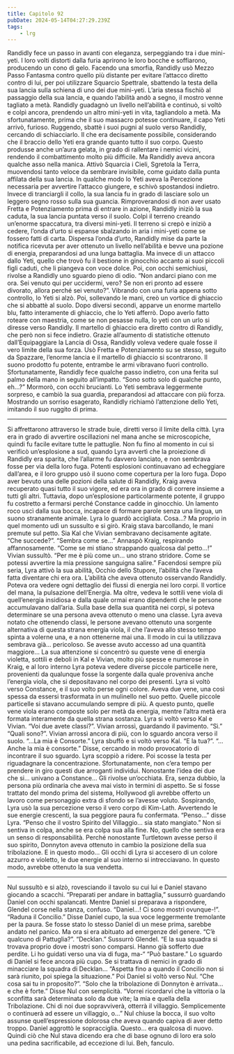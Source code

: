 ```yaml
---
title: Capitolo 92
pubDate: 2024-05-14T04:27:29.239Z
tags:
    - lrg
---
```


Randidly fece un passo in avanti con eleganza, serpeggiando tra i due mini-yeti. I loro volti distorti dalla furia aprirono le loro bocche e soffiarono, producendo un cono di gelo. Facendo una smorfia, Randidly usò Mezzo Passo Fantasma contro quello più distante per evitare l’attacco diretto contro di lui, per poi utilizzare Squarcio Spettrale, sbattendo la testa della sua lancia sulla schiena di uno dei due mini-yeti.
L’aria stessa fischiò al passaggio della sua lancia, e quando l’abilità andò a segno, il mostro venne tagliato a metà. Randidly guadagnò un livello nell’abilità e continuò, si voltò e colpì ancora, prendendo un altro mini-yeti in vita, tagliandolo a metà.
Ma sfortunatamente, prima che il suo massacro potesse continuare, il capo Yeti arrivò, furioso.
Ruggendo, sbattè i suoi pugni al suolo verso Randidly, cercando di schiacciarlo. Il che era decisamente possibile, considerando che il braccio dello Yeti era grande quanto tutto il suo corpo. Questo produsse anche un’aura gelata, in grado di rallentare i nemici vicini, rendendo il combattimento molto più difficile.
Ma Randidly aveva ancora qualche asso nella manica. Attivò Squarcia i Cieli, Sgretola la Terra, muovendosi tanto veloce da sembrare invisibile, come guidato dalla punta affilata della sua lancia. In qualche modo lo Yeti aveva la Percezione necessaria per avvertire l’attacco giungere, e schivò spostandosi indietro. Invece di tranciargli il collo, la sua lancia fu in grado di lasciare solo un leggero segno rosso sulla sua guancia.
Rimproverandosi di non aver usato Fretta e Potenziamento prima di entrare in azione, Randidly iniziò la sua caduta, la sua lancia puntata verso il suolo. Colpì il terreno creando un’enorme spaccatura, tra diversi mini-yeti. Il terreno si crepò e iniziò a cedere, l’onda d’urto si espanse sbalzando in aria i mini-yeti come se fossero fatti di carta.
Dispersa l’onda d’urto, Randidly mise da parte la notifica ricevuta per aver ottenuto un livello nell’abilità e bevve una pozione di energia, preparandosi ad una lunga battaglia. Ma invece di un attacco dallo Yeti, quello che trovò fu il bestione in ginocchio accanto ai suoi piccoli figli caduti, che li piangeva con voce dolce.
Poi, con occhi semichiusi, rivolse a Randidly uno sguardo pieno di odio.
“Non andarci piano con me ora. Sei venuto qui per uccidermi, vero? Se non eri pronto ad essere divorato, allora perché sei venuto?”.
Vibrando con una furia appena sotto controllo, lo Yeti si alzò. Poi, sollevando le mani, creò un vortice di ghiaccio che si abbattè al suolo. Dopo diversi secondi, apparve un enorme martello blu, fatto interamente di ghiaccio, che lo Yeti afferrò. Dopo averlo fatto roteare con maestria, come se non pesasse nulla, lo yeti con un urlo si diresse verso Randidly.
Il martello di ghiaccio era diretto contro di Randidly, che però non si fece indietro. Grazie all’aumento di statistiche ottenuto dall’Equipaggiare la Lancia di Ossa, Randidly voleva vedere quale fosse il vero limite della sua forza.
Usò Fretta e Potenziamento su se stesso, seguito da Spazzare, l’enorme lancia e il martello di ghiaccio si scontrarono. Il suono prodotto fu potente, entrambe le armi vibravano fuori controllo.
Sfortunatamente, Randidly fece qualche passo indietro, con una ferita sul palmo della mano in seguito all’impatto.
“Sono sotto solo di qualche punto, eh…?” Mormorò, con occhi brucianti. Lo Yeti sembrava leggermente sorpreso, e cambiò la sua guardia, preparandosi ad attaccare con più forza.
Mostrando un sorriso esagerato, Randidly richiamò l’attenzione dello Yeti, imitando il suo ruggito di prima.
*****
Si affrettarono attraverso le strade buie, diretti verso il limite della città. Lyra era in grado di avvertire oscillazioni nel mana anche se microscopiche, quindi fu facile evitare tutte le pattuglie. Non fu fino al momento in cui si verificò un’esplosione a sud, quando Lyra avvertì che la proiezione di Randidly era sparita, che l’allarme fu davvero lanciato, e non sembrava fosse per via della loro fuga.
Potenti esplosioni continuavano ad echeggiare dall’area, e il loro gruppo usò il suono come copertura per la loro fuga. Dopo aver bevuto una delle pozioni della salute di Randidly, Kraig aveva recuperato quasi tutto il suo vigore, ed era ora in grado di correre insieme a tutti gli altri.
Tuttavia, dopo un’esplosione particolarmente potente, il gruppo fu costretto a fermarsi perché Constance cadde in ginocchio. Un lamento roco uscì dalla sua bocca, incapace di formare parole senza una lingua, un suono stranamente animale.
Lyra lo guardò accigliata. Cosa…?
Ma proprio in quel momento udì un sussulto e si girò. Kraig stava barcollando, le mani premute sul petto. Sia Kal che Vivian sembravano decisamente agitate. “Che succede?”.
“Sembra come se…” Annaspò Kraig, respirando affannosamente. “Come se mi stiano strappando qualcosa dal petto…!”
Vivian sussultò. “Per me è più come un… uno strano stridore. Come se potessi avvertire la mia pressione sanguigna salire.”
Facendosi sempre più seria, Lyra attivò la sua abilità, Occhio dello Stupore, l’abilità che l’aveva fatta diventare chi era ora. L’abilità che aveva ottenuto osservando Randidly.
Poteva ora vedere ogni dettaglio dei flussi di energia nei loro corpi. Il vortice del mana, la pulsazione dell’Energia. Ma oltre, vedeva le sottili vene viola di quell’energia insidiosa e dalla quale ormai erano dipendenti che le persone accumulavano dall’aria. Sulla base della sua quantità nei corpi, si poteva determinare se una persona aveva ottenuto o meno una classe.
Lyra aveva notato che ottenendo classi, le persone avevano ottenuto una sorgente alternativa di questa strana energia viola, il che l’aveva allo stesso tempo spinta a volerne una, e a non ottenerne mai una. Il modo in cui la utilizzava sembrava già… pericoloso. Se avesse avuto accesso ad una quantità maggiore…
La sua attenzione si concentrò su queste vene di energia violetta, sottili e deboli in Kal e Vivian, molto più spesse e numerose in Kraig, e al loro interno Lyra poteva vedere diverse piccole particelle nere, provenienti da qualunque fosse la sorgente dalla quale proveniva anche l’energia viola, che si depositavano nel corpo dei presenti.
Lyra si voltò verso Constance, e il suo volto perse ogni colore. Aveva due vene, una così spessa da essersi trasformata in un mulinello nel suo petto. Quelle piccole particelle si stavano accumulando sempre di più. A questo punto, quelle vene viola erano composte solo per metà da energia, mentre l’altra metà era formata interamente da quella strana sostanza.
Lyra si voltò verso Kal e Vivian. “Voi due avete classi?”.
Vivian arrossì, guardando il pavimento. “Sì.”
“Quali sono?”.
Vivian arrossì ancora di più, con lo sguardo ancora verso il suolo. “…La mia è Consorte.”
Lyra sbuffò e si voltò verso Kal. “E la tua?”.
“…Anche la mia è consorte.” Disse, cercando in modo provocatorio di incontrare il suo sguardo.
Lyra scoppiò a ridere. Poi scosse la testa per riguadagnare la concentrazione. Sfortunatamente, non c’era tempo per prendere in giro questi due arroganti individui. Nonostante l’idea dei due che si… univano a Constance…
Gli rivolse un’occhiata. Era, senza dubbio, la persona più ordinaria che aveva mai visto in termini di aspetto. Se si fosse trattato del mondo prima del sistema, Hollywood gli avrebbe offerto un lavoro come personaggio extra di sfondo se l’avesse voluto.
Sospirando, Lyra usò la sua percezione verso il vero corpo di Kim-Lath. Avvertendo le sue energie crescenti, la sua peggiore paura fu confermata.
“Penso…” disse Lyra. “Penso che il vostro Spirito del Villaggio… sia stato mangiato.”
Non si sentiva in colpa, anche se era colpa sua alla fine. No, quello che sentiva era un senso di responsabilità. Perché nonostante Turtletown avesse perso il suo spirito, Donnyton aveva ottenuto in cambio la posizione della sua tribolazione. E in questo modo…
Gli occhi di Lyra si accesero di un colore azzurro e violetto, le due energie al suo interno si intrecciavano.
In questo modo, avrebbe ottenuto la sua vendetta.
****
Nul sussultò e si alzò, rovesciando il tavolo su cui lui e Daniel stavano giocando a scacchi.
“Preparati per andare in battaglia,” sussurrò guardando Daniel con occhi spalancati.
Mentre Daniel si preparava a rispondere, Glendel corse nella stanza, confuso. “Daniel…! Ci sono mostri ovunque-!”.
“Raduna il Concilio.” Disse Daniel cupo, la sua voce leggermente tremolante per la paura. Se fosse stato lo stesso Daniel di un mese prima, sarebbe andato nel panico. Ma ora si era abituato ad emergenze del genere. “C’è qualcuno di Pattuglia?”.
“Decklan.” Sussurrò Glendel. “E la sua squadra si trovava proprio dove i mostri sono comparsi. Hanno già sofferto due perdite. Li ho guidati verso una via di fuga, ma-“
“Può bastare.” Lo sguardo di Daniel si fece ancora più cupo. Se si trattava di nemici in grado di minacciare la squadra di Decklan… “Aspetta fino a quando il Concilio non si sarà riunito, poi spiega la situazione.”
Poi Daniel si voltò verso Nul. “Che cosa sai tu in proposito?”.
“Solo che la tribolazione di Donnyton è arrivata… e che è forte.” Disse Nul con semplicità. “Vorrei ricordarvi che la vittoria o la sconfitta sarà determinata solo da due vite; la mia e quella della Tribolazione. Chi di noi due sopravviverà, otterrà il villaggio. Semplicemente o continuerà ad essere un villaggio, o…”
Nul chiuse la bocca, il suo volto assunse quell’espressione dolorosa che aveva quando capiva di aver detto troppo. Daniel aggrottò le sopracciglia. Questo… era qualcosa di nuovo. Quindi ciò che Nul stava dicendo era che di base ognuno di loro era solo una pedina sacrificabile, ad eccezione di lui.
Beh, fanculo.




